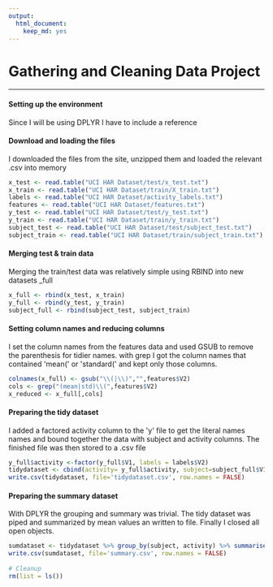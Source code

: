 ```yaml
---
output: 
  html_document: 
    keep_md: yes
---
```


# Gathering and Cleaning Data Project


---
#### Setting up the environment
Since I will be using DPLYR I have to include a reference


#### Download and loading the files
I downloaded the files from the site, unzipped them and loaded the relevant .csv into memory


```r
x_test <- read.table("UCI HAR Dataset/test/x_test.txt")
x_train <- read.table("UCI HAR Dataset/train/X_train.txt")
labels <- read.table("UCI HAR Dataset/activity_labels.txt")
features <- read.table("UCI HAR Dataset/features.txt")
y_test <- read.table("UCI HAR Dataset/test/y_test.txt")
y_train <- read.table("UCI HAR Dataset/train/y_train.txt")
subject_test <- read.table("UCI HAR Dataset/test/subject_test.txt")
subject_train <- read.table("UCI HAR Dataset/train/subject_train.txt")
```

#### Merging test & train data

Merging the train/test data was relatively simple using RBIND into new datasets _full


```r
x_full <- rbind(x_test, x_train)
y_full <- rbind(y_test, y_train)
subject_full <- rbind(subject_test, subject_train)
```

#### Setting column names and reducing columns

I set the column names from the features data and used GSUB to remove the parenthesis for tidier names. with grep I got the column names that contained 'mean(' or 'standard(' and kept only those columns.


```r
colnames(x_full) <- gsub("\\(|\\)","",features$V2)
cols <- grep("(mean|std)\\(",features$V2)
x_reduced <- x_full[,cols]
```

#### Preparing the tidy dataset

I added a factored activity column to the 'y' file to get the literal names names and bound together the data with subject and activity columns.
The finished file was then stored to a .csv file


```r
y_full$activity <-factor(y_full$V1, labels = labels$V2)
tidydataset <- cbind(activity= y_full$activity, subject=subject_full$V1, x_reduced)
write.csv(tidydataset, file='tidydataset.csv', row.names = FALSE)
```

#### Preparing the summary dataset
With DPLYR the grouping and summary was trivial. The tidy dataset was piped and summarized by mean values an written to file.
Finally I closed all open objects.


```r
sumdataset <- tidydataset %>% group_by(subject, activity) %>% summarise_all(list(mean))
write.csv(sumdataset, file='summary.csv', row.names = FALSE)
          
# Cleanup
rm(list = ls())
```
